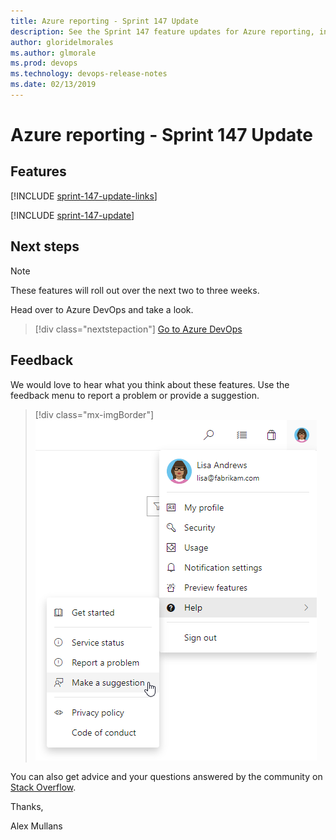 ```yaml
---
title: Azure reporting - Sprint 147 Update
description: See the Sprint 147 feature updates for Azure reporting, including next steps.
author: gloridelmorales
ms.author: glmorale
ms.prod: devops
ms.technology: devops-release-notes
ms.date: 02/13/2019
---
```


# Azure reporting - Sprint 147 Update

## Features

[!INCLUDE [sprint-147-update-links](../includes/reporting/sprint-147-update-links.md)]

[!INCLUDE [sprint-147-update](../includes/reporting/sprint-147-update.md)]

## Next steps

> [!NOTE]
> These features will roll out over the next two to three weeks.

Head over to Azure DevOps and take a look.

> [!div class="nextstepaction"]
> [Go to Azure DevOps](https://go.microsoft.com/fwlink/?LinkId=307137&campaign=o~msft~docs~product-vsts~release-notes)

## Feedback

We would love to hear what you think about these features. Use the feedback menu to report a problem or provide a suggestion.

> [!div class="mx-imgBorder"]
> ![Make a suggestion](../../media/help-make-a-suggestion.png)

You can also get advice and your questions answered by the community on [Stack Overflow](https://stackoverflow.com/questions/tagged/azure-devops).

Thanks,

Alex Mullans
